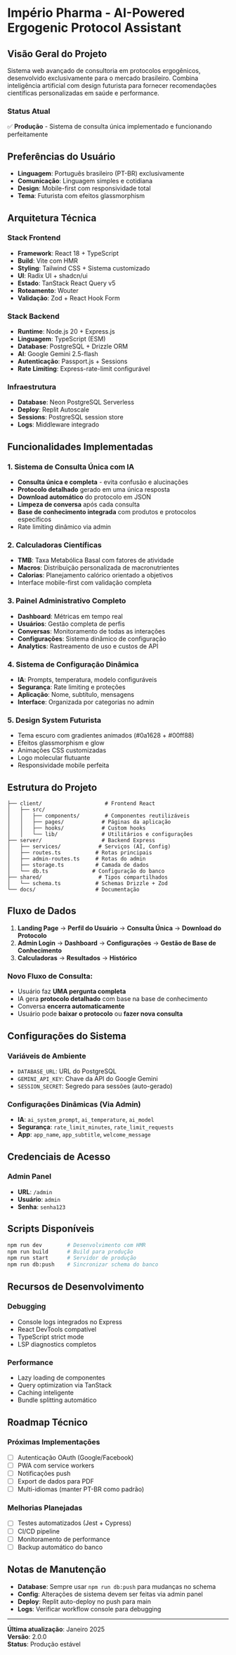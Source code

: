 # Império Pharma - AI-Powered Ergogenic Protocol Assistant

## Visão Geral do Projeto

Sistema web avançado de consultoria em protocolos ergogênicos, desenvolvido exclusivamente para o mercado brasileiro. Combina inteligência artificial com design futurista para fornecer recomendações científicas personalizadas em saúde e performance.

### Status Atual
✅ **Produção** - Sistema de consulta única implementado e funcionando perfeitamente

## Preferências do Usuário

- **Linguagem**: Português brasileiro (PT-BR) exclusivamente
- **Comunicação**: Linguagem simples e cotidiana
- **Design**: Mobile-first com responsividade total
- **Tema**: Futurista com efeitos glassmorphism

## Arquitetura Técnica

### Stack Frontend
- **Framework**: React 18 + TypeScript
- **Build**: Vite com HMR
- **Styling**: Tailwind CSS + Sistema customizado
- **UI**: Radix UI + shadcn/ui
- **Estado**: TanStack React Query v5
- **Roteamento**: Wouter
- **Validação**: Zod + React Hook Form

### Stack Backend
- **Runtime**: Node.js 20 + Express.js
- **Linguagem**: TypeScript (ESM)
- **Database**: PostgreSQL + Drizzle ORM
- **AI**: Google Gemini 2.5-flash
- **Autenticação**: Passport.js + Sessions
- **Rate Limiting**: Express-rate-limit configurável

### Infraestrutura
- **Database**: Neon PostgreSQL Serverless
- **Deploy**: Replit Autoscale
- **Sessions**: PostgreSQL session store
- **Logs**: Middleware integrado

## Funcionalidades Implementadas

### 1. Sistema de Consulta Única com IA
- **Consulta única e completa** - evita confusão e alucinações
- **Protocolo detalhado** gerado em uma única resposta
- **Download automático** do protocolo em JSON
- **Limpeza de conversa** após cada consulta
- **Base de conhecimento integrada** com produtos e protocolos específicos
- Rate limiting dinâmico via admin

### 2. Calculadoras Científicas
- **TMB**: Taxa Metabólica Basal com fatores de atividade
- **Macros**: Distribuição personalizada de macronutrientes
- **Calorias**: Planejamento calórico orientado a objetivos
- Interface mobile-first com validação completa

### 3. Painel Administrativo Completo
- **Dashboard**: Métricas em tempo real
- **Usuários**: Gestão completa de perfis
- **Conversas**: Monitoramento de todas as interações
- **Configurações**: Sistema dinâmico de configuração
- **Analytics**: Rastreamento de uso e custos de API

### 4. Sistema de Configuração Dinâmica
- **IA**: Prompts, temperatura, modelo configuráveis
- **Segurança**: Rate limiting e proteções
- **Aplicação**: Nome, subtítulo, mensagens
- **Interface**: Organizada por categorias no admin

### 5. Design System Futurista
- Tema escuro com gradientes animados (#0a1628 + #00ff88)
- Efeitos glassmorphism e glow
- Animações CSS customizadas
- Logo molecular flutuante
- Responsividade mobile perfeita

## Estrutura do Projeto

```
├── client/                    # Frontend React
│   ├── src/
│   │   ├── components/        # Componentes reutilizáveis
│   │   ├── pages/            # Páginas da aplicação
│   │   ├── hooks/            # Custom hooks
│   │   └── lib/              # Utilitários e configurações
├── server/                   # Backend Express
│   ├── services/            # Serviços (AI, Config)
│   ├── routes.ts           # Rotas principais
│   ├── admin-routes.ts     # Rotas do admin
│   ├── storage.ts          # Camada de dados
│   └── db.ts              # Configuração do banco
├── shared/                  # Tipos compartilhados
│   └── schema.ts           # Schemas Drizzle + Zod
└── docs/                   # Documentação
```

## Fluxo de Dados

1. **Landing Page** → **Perfil do Usuário** → **Consulta Única** → **Download do Protocolo**
2. **Admin Login** → **Dashboard** → **Configurações** → **Gestão de Base de Conhecimento**
3. **Calculadoras** → **Resultados** → **Histórico**

### Novo Fluxo de Consulta:
- Usuário faz **UMA pergunta completa**
- IA gera **protocolo detalhado** com base na base de conhecimento
- Conversa **encerra automaticamente**
- Usuário pode **baixar o protocolo** ou **fazer nova consulta**

## Configurações do Sistema

### Variáveis de Ambiente
- `DATABASE_URL`: URL do PostgreSQL
- `GEMINI_API_KEY`: Chave da API do Google Gemini
- `SESSION_SECRET`: Segredo para sessões (auto-gerado)

### Configurações Dinâmicas (Via Admin)
- **IA**: `ai_system_prompt`, `ai_temperature`, `ai_model`
- **Segurança**: `rate_limit_minutes`, `rate_limit_requests`
- **App**: `app_name`, `app_subtitle`, `welcome_message`

## Credenciais de Acesso

### Admin Panel
- **URL**: `/admin`
- **Usuário**: `admin`
- **Senha**: `senha123`

## Scripts Disponíveis

```bash
npm run dev        # Desenvolvimento com HMR
npm run build      # Build para produção  
npm run start      # Servidor de produção
npm run db:push    # Sincronizar schema do banco
```

## Recursos de Desenvolvimento

### Debugging
- Console logs integrados no Express
- React DevTools compatível
- TypeScript strict mode
- LSP diagnostics completos

### Performance
- Lazy loading de componentes
- Query optimization via TanStack
- Caching inteligente
- Bundle splitting automático

## Roadmap Técnico

### Próximas Implementações
- [ ] Autenticação OAuth (Google/Facebook)  
- [ ] PWA com service workers
- [ ] Notificações push
- [ ] Export de dados para PDF
- [ ] Multi-idiomas (manter PT-BR como padrão)

### Melhorias Planejadas
- [ ] Testes automatizados (Jest + Cypress)
- [ ] CI/CD pipeline
- [ ] Monitoramento de performance
- [ ] Backup automático do banco

## Notas de Manutenção

- **Database**: Sempre usar `npm run db:push` para mudanças no schema
- **Config**: Alterações de sistema devem ser feitas via admin panel
- **Deploy**: Replit auto-deploy no push para main
- **Logs**: Verificar workflow console para debugging

---

**Última atualização**: Janeiro 2025  
**Versão**: 2.0.0  
**Status**: Produção estável